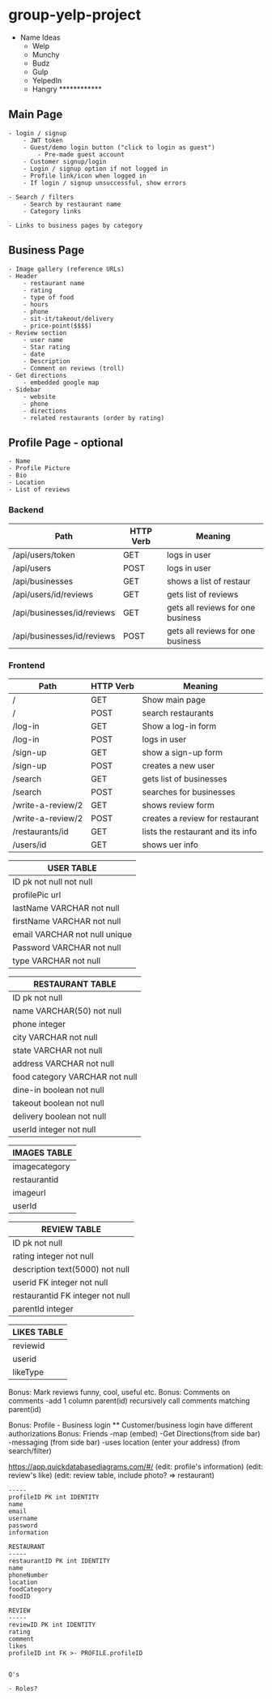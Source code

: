 # group-yelp-project

- Name Ideas
    - Welp
    - Munchy
    - Budz
    - Gulp
    - YelpedIn
    - Hangry ************

## Main Page
    - login / signup
        - JWT token
        - Guest/demo login button ("click to login as guest")
            - Pre-made guest account
        - Customer signup/login
        - Login / signup option if not logged in
        - Profile link/icon when logged in
        - If login / signup unsuccessful, show errors

    - Search / filters
        - Search by restaurant name
        - Category links

    - Links to business pages by category

## Business Page
    - Image gallery (reference URLs)
    - Header
        - restaurant name
        - rating
        - type of food
        - hours
        - phone
        - sit-it/takeout/delivery
        - price-point($$$$)
    - Review section
        - user name
        - Star rating
        - date
        - Description
        - Comment on reviews (troll)
    - Get directions
        - embedded google map
    - Sidebar
        - website
        - phone
        - directions
        - related restaurants (order by rating)

## Profile Page - optional
    - Name
    - Profile Picture
    - Bio
    - Location
    - List of reviews

### Backend
|    Path    |   HTTP Verb   |          Meaning            |
|------------|---------------|-----------------------------|
|    /api/users/token     |      GET      |     logs in user      |
|    /api/users     |     POST      |       logs in user          |
|  /api/businesses  |      GET      |   shows a list of restaur    |
|   /api/users/id/reviews    |      GET      |    gets list of reviews     |
|  /api/businesses/id/reviews  |  GET  | gets all reviews for one business |
|  /api/businesses/id/reviews  |  POST  | gets all reviews for one business |

### Frontend
|    Path            |   HTTP Verb   |          Meaning                   |
|--------------------|---------------|------------------------------------|
|         /          |      GET      |       Show main page               |
|         /          |      POST     |      search restaurants            |
|       /log-in      |      GET      |      Show a log-in form            |
|       /log-in      |      POST     |         logs in user               |
|      /sign-up      |      GET      |      show a sign-up form           |
|      /sign-up      |      POST     |      creates a new user            |
|      /search       |      GET      |   gets list of businesses          |
|      /search       |      POST     |    searches for businesses         |
| /write-a-review/2  |      GET      |        shows review form           |
| /write-a-review/2  |     POST      |    creates a review for restaurant |
|  /restaurants/id   |      GET      |  lists the restaurant and its info |
|      /users/id     |      GET      |        shows uer info              |




| USER TABLE |
| ---------  |
| ID  pk not null not null   |
| profilePic url  |
| lastName  VARCHAR not null|
| firstName VARCHAR not null|
| email  VARCHAR  not null unique |
| Password  VARCHAR not null|
| type VARCHAR not null |

| RESTAURANT TABLE  |
|-------------------|
| ID pk not null    |
| name  VARCHAR(50) not null |
| phone integer            |
| city VARCHAR not null  |
| state VARCHAR not null    |
| address VARCHAR not null |
| food category VARCHAR not null |
| dine-in boolean not null|
| takeout boolean not null |
| delivery boolean not null |
| userId integer not null |

| IMAGES TABLE |
|--------------|
| imagecategory|
| restaurantid |
| imageurl     |
| userId      |

| REVIEW TABLE |
|--------------|
| ID pk not null |
| rating integer not null|
| description text(5000) not null |
| userid FK integer not null    |
| restaurantid FK integer not null |
| parentId integer |


<!-- | COMMENTS TABLE |
|----------------|
| ID int pk not null |
| reviewid int not null |
| userid |
| description text(5000) | -->

| LIKES TABLE |
|-------------|
| reviewid |
| userid |
| likeType |






Bonus: Mark reviews funny, cool, useful etc.
Bonus: Comments on comments
-add 1 column parent(id)
recursively call comments matching parent(id)

Bonus: Profile
    - Business login
    ** Customer/business login have different authorizations
Bonus: Friends
-map (embed)
-Get Directions(from side bar)
-messaging (from side bar)
-uses location (enter your address) (from search/filter)


https://app.quickdatabasediagrams.com/#/
(edit: profile's information)
(edit: review's like)
(edit: review table, include photo? => restaurant)


```PROFILE
-----
profileID PK int IDENTITY
name
email
username
password
information

RESTAURANT
-----
restaurantID PK int IDENTITY
name
phoneNumber
location
foodCategory
foodID

REVIEW
-----
reviewID PK int IDENTITY
rating
comment
likes
profileID int FK >- PROFILE.profileID


Q's

- Roles?
